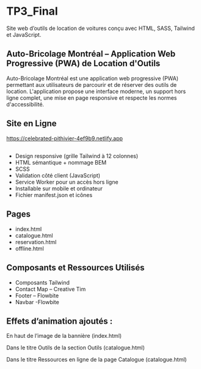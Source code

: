 # TP3_Final

Site web d’outils de location de voitures conçu avec HTML, SASS, Tailwind et JavaScript.

## Auto-Bricolage Montréal – Application Web Progressive (PWA) de Location d'Outils

Auto-Bricolage Montréal est une application web progressive (PWA) permettant aux utilisateurs de parcourir et de réserver des outils de location. L'application propose une interface moderne, un support hors ligne complet, une mise en page responsive et respecte les normes d'accessibilité.

## Site en Ligne

https://celebrated-pithivier-4ef9b9.netlify.app

##

- Design responsive (grille Tailwind à 12 colonnes)
- HTML sémantique + nommage BEM
- SCSS
- Validation côté client (JavaScript)
- Service Worker pour un accès hors ligne
- Installable sur mobile et ordinateur
- Fichier manifest.json et icônes

## Pages

- index.html
- catalogue.html
- reservation.html
- offline.html

## Composants et Ressources Utilisés
- Composants Tailwind
- Contact Map – Creative Tim
- Footer – Flowbite
- Navbar -Flowbite

## Effets d’animation ajoutés :

En haut de l’image de la bannière (index.html)

Dans le titre Outils de la section Outils (catalogue.html)

Dans le titre Ressources en ligne de la page Catalogue (catalogue.html)
